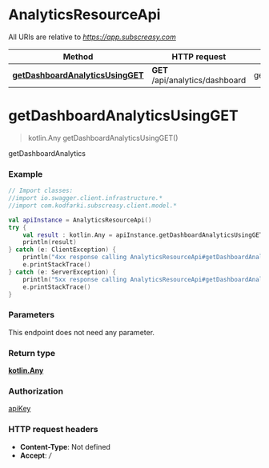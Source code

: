 # AnalyticsResourceApi

All URIs are relative to *https://app.subscreasy.com*

Method | HTTP request | Description
------------- | ------------- | -------------
[**getDashboardAnalyticsUsingGET**](AnalyticsResourceApi.md#getDashboardAnalyticsUsingGET) | **GET** /api/analytics/dashboard | getDashboardAnalytics


<a name="getDashboardAnalyticsUsingGET"></a>
# **getDashboardAnalyticsUsingGET**
> kotlin.Any getDashboardAnalyticsUsingGET()

getDashboardAnalytics

### Example
```kotlin
// Import classes:
//import io.swagger.client.infrastructure.*
//import com.kodfarki.subscreasy.client.model.*

val apiInstance = AnalyticsResourceApi()
try {
    val result : kotlin.Any = apiInstance.getDashboardAnalyticsUsingGET()
    println(result)
} catch (e: ClientException) {
    println("4xx response calling AnalyticsResourceApi#getDashboardAnalyticsUsingGET")
    e.printStackTrace()
} catch (e: ServerException) {
    println("5xx response calling AnalyticsResourceApi#getDashboardAnalyticsUsingGET")
    e.printStackTrace()
}
```

### Parameters
This endpoint does not need any parameter.

### Return type

[**kotlin.Any**](kotlin.Any.md)

### Authorization

[apiKey](../README.md#apiKey)

### HTTP request headers

 - **Content-Type**: Not defined
 - **Accept**: */*


